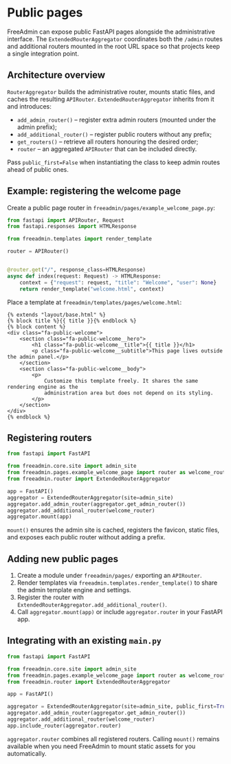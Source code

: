 # Public pages

FreeAdmin can expose public FastAPI pages alongside the administrative interface. The
`ExtendedRouterAggregator` coordinates both the `/admin` routes and additional routers
mounted in the root URL space so that projects keep a single integration point.

## Architecture overview

``RouterAggregator`` builds the administrative router, mounts static files, and caches
the resulting `APIRouter`. `ExtendedRouterAggregator` inherits from it and introduces:

- `add_admin_router()` – register extra admin routers (mounted under the admin prefix);
- `add_additional_router()` – register public routers without any prefix;
- `get_routers()` – retrieve all routers honouring the desired order;
- `router` – an aggregated `APIRouter` that can be included directly.

Pass `public_first=False` when instantiating the class to keep admin routes ahead of
public ones.

## Example: registering the welcome page

Create a public page router in `freeadmin/pages/example_welcome_page.py`:

```python
from fastapi import APIRouter, Request
from fastapi.responses import HTMLResponse

from freeadmin.templates import render_template

router = APIRouter()


@router.get("/", response_class=HTMLResponse)
async def index(request: Request) -> HTMLResponse:
    context = {"request": request, "title": "Welcome", "user": None}
    return render_template("welcome.html", context)
```

Place a template at `freeadmin/templates/pages/welcome.html`:

```jinja
{% extends "layout/base.html" %}
{% block title %}{{ title }}{% endblock %}
{% block content %}
<div class="fa-public-welcome">
    <section class="fa-public-welcome__hero">
        <h1 class="fa-public-welcome__title">{{ title }}</h1>
        <p class="fa-public-welcome__subtitle">This page lives outside the admin panel.</p>
    </section>
    <section class="fa-public-welcome__body">
        <p>
            Customize this template freely. It shares the same rendering engine as the
            administration area but does not depend on its styling.
        </p>
    </section>
</div>
{% endblock %}
```

## Registering routers

```python
from fastapi import FastAPI

from freeadmin.core.site import admin_site
from freeadmin.pages.example_welcome_page import router as welcome_router
from freeadmin.router import ExtendedRouterAggregator

app = FastAPI()
aggregator = ExtendedRouterAggregator(site=admin_site)
aggregator.add_admin_router(aggregator.get_admin_router())
aggregator.add_additional_router(welcome_router)
aggregator.mount(app)
```

`mount()` ensures the admin site is cached, registers the favicon, static files, and
exposes each public router without adding a prefix.

## Adding new public pages

1. Create a module under `freeadmin/pages/` exporting an `APIRouter`.
2. Render templates via `freeadmin.templates.render_template()` to share the admin
   template engine and settings.
3. Register the router with `ExtendedRouterAggregator.add_additional_router()`.
4. Call `aggregator.mount(app)` or include `aggregator.router` in your FastAPI app.

## Integrating with an existing ``main.py``

```python
from fastapi import FastAPI

from freeadmin.core.site import admin_site
from freeadmin.pages.example_welcome_page import router as welcome_router
from freeadmin.router import ExtendedRouterAggregator

app = FastAPI()

aggregator = ExtendedRouterAggregator(site=admin_site, public_first=True)
aggregator.add_admin_router(aggregator.get_admin_router())
aggregator.add_additional_router(welcome_router)
app.include_router(aggregator.router)
```

`aggregator.router` combines all registered routers. Calling `mount()` remains
available when you need FreeAdmin to mount static assets for you automatically.
